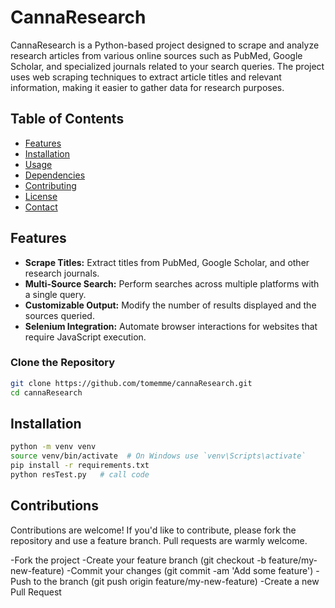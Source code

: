 # CannaResearch

CannaResearch is a Python-based project designed to scrape and analyze research articles from various online sources such as PubMed, Google Scholar, and specialized journals related to your search queries. The project uses web scraping techniques to extract article titles and relevant information, making it easier to gather data for research purposes.

## Table of Contents

- [Features](#features)
- [Installation](#installation)
- [Usage](#usage)
- [Dependencies](#dependencies)
- [Contributing](#contributing)
- [License](#license)
- [Contact](#contact)

## Features

- **Scrape Titles:** Extract titles from PubMed, Google Scholar, and other research journals.
- **Multi-Source Search:** Perform searches across multiple platforms with a single query.
- **Customizable Output:** Modify the number of results displayed and the sources queried.
- **Selenium Integration:** Automate browser interactions for websites that require JavaScript execution.

### Clone the Repository

```bash
git clone https://github.com/tomemme/cannaResearch.git
cd cannaResearch
```

## Installation
```bash
python -m venv venv
source venv/bin/activate  # On Windows use `venv\Scripts\activate`
pip install -r requirements.txt
python resTest.py   # call code
```
## Contributions
Contributions are welcome! If you'd like to contribute, please fork the repository and use a feature branch. Pull requests are warmly welcome.

-Fork the project
-Create your feature branch (git checkout -b feature/my-new-feature)
-Commit your changes (git commit -am 'Add some feature')
-Push to the branch (git push origin feature/my-new-feature)
-Create a new Pull Request